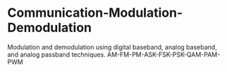 # Communication-Modulation-Demodulation
Modulation and demodulation using digital baseband, analog baseband, and analog passband techniques.
AM-FM-PM-ASK-FSK-PSK-QAM-PAM-PWM
